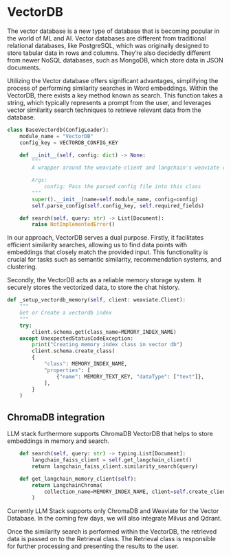 # VectorDB

The vector database is a new type of database that is becoming popular in the world of ML and AI. Vector databases are different from traditional relational databases, like PostgreSQL, which was originally designed to store tabular data in rows and columns. They’re also decidedly different from newer NoSQL databases, such as MongoDB, which store data in JSON documents. 

Utilizing the Vector database offers significant advantages, simplifying the process of performing similarity searches in Word embeddings. Within the VectorDB, there exists a key method known as search. This function takes a string, which typically represents a prompt from the user, and leverages vector similarity search techniques to retrieve relevant data from the database.

```py
class BaseVectordb(ConfigLoader):
    module_name = "VectorDB"
    config_key = VECTORDB_CONFIG_KEY

    def __init__(self, config: dict) -> None:
        """
        A wrapper around the weaviate-client and langchain's weaviate class

        Args:
            config: Pass the parsed config file into this class
        """
        super().__init__(name=self.module_name, config=config)
        self.parse_config(self.config_key, self.required_fields)

    def search(self, query: str) -> List[Document]:
        raise NotImplementedError()
```
In our approach, VectorDB serves a dual purpose. Firstly, it facilitates efficient similarity searches, allowing us to find data points with embeddings that closely match the provided input. This functionality is crucial for tasks such as semantic similarity, recommendation systems, and clustering.

Secondly, the VectorDB acts as a reliable memory storage system. It securely stores the vectorized data, to store the chat history.

```py
def _setup_vectordb_memory(self, client: weaviate.Client):
    """
    Get or Create a vectordb index
    """
    try:
        client.schema.get(class_name=MEMORY_INDEX_NAME)
    except UnexpectedStatusCodeException:
        print("Creating memory index class in vector db")
        client.schema.create_class(
        {
            "class": MEMORY_INDEX_NAME,
            "properties": [
                {"name": MEMORY_TEXT_KEY, "dataType": ["text"]},
            ],
        }
    )
```

## ChromaDB integration

LLM stack furthermore supports ChromaDB VectorDB that helps to store embeddings in memory and search.

```python
    def search(self, query: str) -> typing.List[Document]:
        langchain_faiss_client = self.get_langchain_client()
        return langchain_faiss_client.similarity_search(query)

    def get_langchain_memory_client(self):
        return LangchainChroma(
            collection_name=MEMORY_INDEX_NAME, client=self.create_client(), embedding_function=self.get_embedding()
        )
```

Currently LLM Stack supports only ChromaDB and Weaviate for the Vector Database. In the coming few days, we will also integrate Milvus and Qdrant. 

Once the similarity search is performed within the VectorDB, the retrieved data is passed on to the Retrieval class. The Retrieval class is responsible for further processing and presenting the results to the user.

